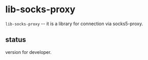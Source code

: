 lib-socks-proxy
===============

`lib-socks-proxy` -- it is a library for connection via socks5-proxy.

status
------

version for developer.
